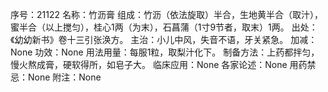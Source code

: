 序号：21122
名称：竹沥膏
组成：竹沥（依法旋取）半合，生地黄半合（取汁），蜜半合（以上搅匀），桂心1两（为末），石菖蒲（1寸9节者，取末）1两。
出处：《幼幼新书》卷十三引张涣方。
主治：小儿中风，失音不语，牙关紧急。
加减：None
功效：None
用法用量：每服1粒，取梨汁化下。
制备方法：上药都拌匀，慢火熬成膏，硬软得所，如皂子大。
临床应用：None
各家论述：None
用药禁忌：None
附注：None
